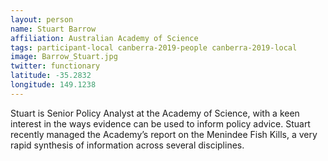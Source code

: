 ```yaml
---
layout: person
name: Stuart Barrow
affiliation: Australian Academy of Science
tags: participant-local canberra-2019-people canberra-2019-local
image: Barrow_Stuart.jpg
twitter: functionary
latitude: -35.2832
longitude: 149.1238
---
```

Stuart is Senior Policy Analyst at the Academy of Science, with a keen interest in the ways evidence can be used to inform policy advice. Stuart recently managed the Academy’s report on the Menindee Fish Kills, a very rapid synthesis of information across several disciplines.